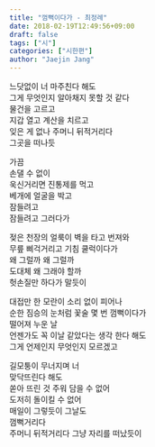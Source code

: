 ```yaml
---
title: "껌뻑이다가 - 최정례"
date: 2018-02-19T12:49:56+09:00
draft: false
tags: ["시"]
categories: ["시한편"]
author: "Jaejin Jang"
---
```


느닷없이 너 마주친다 해도  
그게 무엇인지 알아채지 못할 것 같다  
물건을 고르고  
지갑 열고 계산을 치르고  
잊은 게 없나 주머니 뒤적거리다  
그곳을 떠나듯

가끔  
손댈 수 없이  
욱신거리면 진통제를 먹고  
베개에 얼굴을 박고  
잠들려고  
잠들려고 그러다가

젖은 천장의 얼룩이 벽을 타고 번져와  
무릎 삐걱거리고 기침 쿨럭이다가  
왜 그럴까 왜 그럴까  
도대체 왜 그래야 할까  
헛손질만 하다가 말듯이

대접만 한 모란이 소리 없이 피어나  
순한 짐승의 눈처럼 꽃술 몇 번 껌뻑이다가  
떨어져 누운 날  
언젠가도 꼭 이날 같았다는   생각
한다 해도  
그게 언제인지 무엇인지 모르겠고

길모퉁이 무너지며 너  
맞닥뜨린다 해도  
쏟아 뜨린 것 주워 담을 수 없어  
도저히 돌이킬 수 없어  
매일이 그렇듯이 그날도  
껌뻑거리다  
주머니 뒤적거리다 그냥 자리를 떠났듯이

